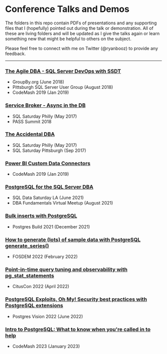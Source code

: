 # Conference Talks and Demos

The folders in this repo contain PDFs of presentations and any supporting files that I (hopefully) pointed out during the talk or demonstration. All of these are living folders and will be updated as I give the talks again or learn something new that might be helpful to others on the subject. 

Please feel free to connect with me on Twitter (@ryanbooz) to provide any feedback.

---

### [__The Agile DBA - SQL Server DevOps with SSDT__](https://github.com/ryanbooz/Presentations/tree/master/The%20Agile%20DBA%20-%20SQL%20Server%20DevOps%20with%20SSDT) ###
 * GroupBy.org (June 2018)
 * Pittsburgh SQL Server User Group (August 2018)
 * CodeMash 2019 (Jan 2019)

### [__Service Broker - Async in the DB__](https://github.com/ryanbooz/presentations/tree/master/Service%20Broker%20-%20Async%20in%20the%20DB) ###
 * SQL Saturday Philly (May 2017)
 * PASS Summit 2018

### [__The Accidental DBA__](https://github.com/ryanbooz/presentations/tree/master/The%20Accidental%20DBA) ###
 * SQL Saturday Philly (May 2017)
 * SQL Saturday Pittsburgh (Sep 2017)

### [__Power BI Custom Data Connectors__](https://github.com/ryanbooz/Presentations/tree/master/Power%20BI%20Custom%20Data%20Connectors) ###
 * CodeMash 2019 (Jan 2019)

### [__PostgreSQL for the SQL Server DBA__](https://github.com/ryanbooz/Presentations/tree/master/Postgres%20for%20the%20SQL%20Server%20DBA) ###
 * SQL Data Saturday LA (June 2021)
 * DBA Fundamentals Virtual Meetup (August 2021)

### [__Bulk inserts with PostgreSQL__](https://github.com/ryanbooz/Presentations/tree/master/Bulk%20Inserts%20with%20PostgreSQL) ###
 * Postgres Build 2021 (December 2021)

### [__How to generate (lots) of sample data with PostgreSQL generate_series()__](https://github.com/ryanbooz/Presentations/tree/master/How%20to%20generate%20(lots)%20of%20sample%20data%20with%20PostgreSQL%20generate_series())
 * FOSDEM 2022 (February 2022)


 ### [__Point-in-time query tuning and observability with pg_stat_statements__](https://github.com/ryanbooz/Presentations/tree/master/Postgres%20Database%20Monitoring%20with%20pg_stat_statements)
 * CitusCon 2022 (April 2022)


  ### [__PostgreSQL Exploits, Oh My! Security best practices with PostgreSQL extensions__](https://github.com/ryanbooz/Presentations/tree/master/PostgreSQL%20Exploits%20-%20Oh%20My%21)
 * Postgres Vision 2022 (June 2022)

 ### [__Intro to PostgreSQL: What to know when you're called in to help__](https://github.com/ryanbooz/Presentations/tree/master/Intro%20to%20PostgreSQL) ###
 * CodeMash 2023 (January 2023)
